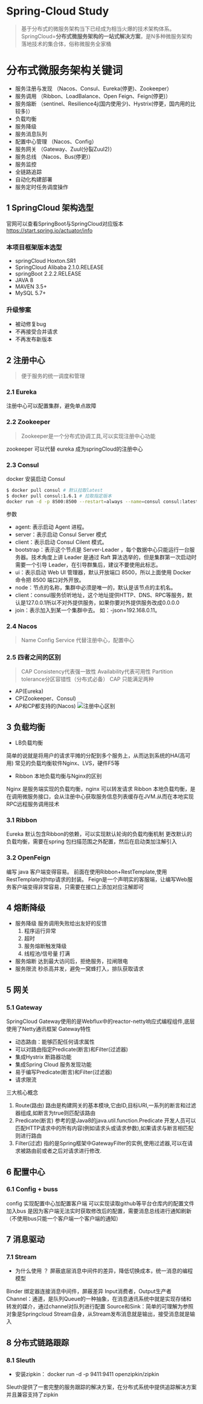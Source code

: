 # Spring-Cloud Study
> 基于分布式的微服务架构当下已经成为相当火爆的技术架构体系。 
> SpringCloud=**分布式微服务架构的一站式解决方案**，是N多种微服务架构落地技术的集合体，俗称微服务全家桶
# 分布式微服务架构关键词
- 服务注册与发现 （Nacos、Consul、Eureka(停更)、Zookeeper）
- 服务调用 （Ribbon、LoadBalance、Open Feign、Feign(停更)）
- 服务熔断 （sentinel、Resilience4j(国内使用少)、Hystrix(停更，国内用的比较多)）
- 负载均衡
- 服务降级
- 服务消息队列
- 配置中心管理 （Nacos、Config）
- 服务网关 （Gateway、Zuul(分裂Zuul2)）
- 服务总线 （Nacos、Bus(停更)）
- 服务监控
- 全链路追踪
- 自动化构建部署
- 服务定时任务调度操作
## 1 SpringCloud 架构选型
官网可以查看SpringBoot与SpringCloud对应版本
https://start.spring.io/actuator/info
### 本项目框架版本选型
- springCloud Hoxton.SR1
- SpringCloud Alibaba 2.1.0.RELEASE
- springBoot 2.2.2.RELEASE
- JAVA 8
- MAVEN 3.5+
- MySQL 5.7+
### 升级惨案
- 被动修复bug
- 不再接受合并请求
- 不再发布新版本
## 2 注册中心
> 便于服务的统一调度和管理
### 2.1 Eureka
注册中心可以配置集群，避免单点故障
### 2.2 Zookeeper
> Zookeeper是一个分布式协调工具,可以实现注册中心功能

zookeeper 可以代替 eureka 成为springCloud的注册中心

### 2.3 Consul
docker 安装启动 Consul
```bash
$ docker pull consul # 默认拉取latest
$ docker pull consul:1.6.1 # 拉取指定版本
docker run -d -p 8500:8500 --restart=always --name=consul consul:latest agent -server -bootstrap -ui -node=1 -client='0.0.0.0'
```
参数
- agent: 表示启动 Agent 进程。
- server：表示启动 Consul Server 模式
- client：表示启动 Consul Cilent 模式。
- bootstrap：表示这个节点是 Server-Leader ，每个数据中心只能运行一台服务器。技术角度上讲 Leader 是通过 Raft 算法选举的，但是集群第一次启动时需要一个引导 Leader，在引导群集后，建议不要使用此标志。
- ui：表示启动 Web UI 管理器，默认开放端口 8500，所以上面使用 Docker 命令把 8500 端口对外开放。
- node：节点的名称，集群中必须是唯一的，默认是该节点的主机名。
- client：consul服务侦听地址，这个地址提供HTTP、DNS、RPC等服务，默认是127.0.0.1所以不对外提供服务，如果你要对外提供服务改成0.0.0.0
- join：表示加入到某一个集群中去。 如：-json=192.168.0.11。
### 2.4 Nacos
> Name Config Service 代替注册中心，配置中心

### 2.5 四者之间的区别
> CAP Consistency代表强一致性 Availability代表可用性 Partition tolerance分区容错性（分布式必备）
CAP 只能满足两种
- AP(Eureka)
- CP(Zookeeper、Consul)
- AP和CP都支持的(Nacos)
  ![注册中心区别](https://img-blog.csdnimg.cn/20210518224616690.png?x-oss-process=image/watermark,type_ZmFuZ3poZW5naGVpdGk,shadow_10,text_aHR0cHM6Ly9ibG9nLmNzZG4ubmV0L3poajUyNjY2,size_16,color_FFFFFF,t_70)
## 3 负载均衡
- LB负载均衡

简单的说就是将用户的请求平摊的分配到多个服务上，从而达到系统的HA(高可用)
常见的负载均衡软件Nginx、LVS，硬件F5等

- Ribbon 本地负载均衡与Nginx的区别

Nginx 是服务端实现的负载均衡，nginx 可以转发请求
Ribbon 本地负载均衡，是在调用微服务接口，会从注册中心获取服务信息列表缓存在JVM.从而在本地实现RPC远程服务调用技术
### 3.1 Ribbon 
Eureka 默认包含Ribbon的依赖，可以实现默认轮询的负载均衡机制
更改默认的负载均衡，需要在spring 包扫描范围之外配置，然后在启动类加注解引入

### 3.2 OpenFeign
编写 java 客户端变得容易。
前面在使用Ribbon+RestTemplate,使用RestTemplate对http请求的封装。
Feign是一个声明实的客服端，让编写Web服务客户端变得非常容易，只需要在接口上添加对应注解即可

## 4 熔断降级
- 服务降级 服务调用失败给出友好的反馈
  1. 程序运行异常
  2. 超时
  3. 服务熔断触发降级
  4. 线程池/信号量 打满
- 服务熔断 达到最大访问后，拒绝服务，拉闸限电
- 服务限流 秒杀高并发，避免一窝蜂打入，排队获取请求

## 5 网关
### 5.1 Gateway
SpringCloud Gateway使用的是Webflux中的reactor-netty响应式编程组件,底层使用了Netty通讯框架
Gateway特性
- 动态路由：能够匹配任何请求属性
- 可以对路由指定Predicate(断言)和Filter(过滤器)
- 集成Hystrix 断路器功能
- 集成Spring Cloud 服务发现功能
- 易于编写Predicate(断言)和Filter(过滤器)
- 请求限流

三大核心概念 
1. Route(路由) 路由是构建网关的基本模块,它由ID,目标URI,一系列的断言和过滤器组成,如断言为true则匹配该路由
2. Predicate(断言) 
   参考的是Java8的java.util.function.Predicate
   开发人员可以匹配HTTP请求中的所有内容(例如请求头或请求参数),如果请求与断言相匹配则进行路由
3. Filter(过滤)
   指的是Spring框架中GatewayFilter的实例,使用过滤器,可以在请求被路由前或者之后对请求进行修改.

## 6 配置中心
### 6.1 Config + buss
config 实现配置中心加配置客户端  可以实现读取github等平台仓库内的配置文件
加入bus 是因为客户端无法实时获取修改后的配置，需要消息总线进行通知刷新（不使用bus只能一个客户端一个客户端的通知）

## 7 消息驱动
### 7.1 Stream
- 为什么使用 ？
  屏蔽底层消息中间件的差异，降低切换成本，统一消息的编程模型
  
Binder 绑定器连接消息中间件，屏蔽差异 Input消费者，Output生产者
Channel：通道，是队列Queue的一种抽象，在消息通讯系统中就是实现存储和转发的媒介，通过channel对队列进行配置
Source和Sink：简单的可理解为参照对象是Springcloud Stream自身，从Stream发布消息就是输出，接受消息就是输入

## 8 分布式链路跟踪
### 8.1 Sleuth
- 安装zipkin： docker run -d -p 9411:9411 openzipkin/zipkin

Sleuth提供了一套完整的服务跟踪的解决方案，在分布式系统中提供追踪解决方案并且兼容支持了zipkin
